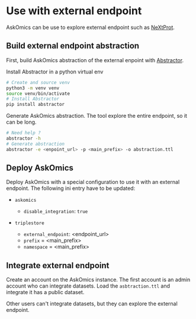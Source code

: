 # Use with external endpoint


AskOmics can be use to explore external endpoint such as [NeXtProt](https://sparql.nextprot.org).

## Build external endpoint abstraction

First, build AskOmics abstraction of the external enpoint with [Abstractor](https://github.com/askomics/abstractor).

Install Abstractor in a python virtual env

```bash
# Create and source venv
python3 -m venv venv
source venv/bin/activate
# Install Abstractor
pip install abstractor
```

Generate AskOmics abstraction. The tool explore the entire endpoint, so it can be long.

```bash
# Need help ?
abstractor -h
# Generate abstraction
abstractor -e <enpoint_url> -p <main_prefix> -o abstraction.ttl
```

## Deploy AskOmics

Deploy AskOmics with a special configuration to use it with an external endpoint. The following ini entry have to be updated:

- `askomics`
    - `disable_integration`: `true`

- `triplestore`
    - `external_endpoint`: <endpoint_url>
    - `prefix` = <main_prefix>
    - `namespace` = <main_prefix>


## Integrate external endpoint

Create an account on the AskOmics instance. The first account is an admin account who can integrate datasets. Load the `asbtraction.ttl` and integrate it has a public dataset.

Other users can't integrate datasets, but they can explore the external endpoint.
